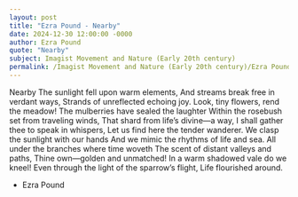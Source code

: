 ```yaml
---
layout: post
title: "Ezra Pound - Nearby"
date: 2024-12-30 12:00:00 -0000
author: Ezra Pound
quote: "Nearby"
subject: Imagist Movement and Nature (Early 20th century)
permalink: /Imagist Movement and Nature (Early 20th century)/Ezra Pound/Ezra Pound - Nearby
---
```


Nearby
The sunlight fell upon warm elements,
And streams break free in verdant ways,
Strands of unreflected echoing joy.
Look, tiny flowers, rend the meadow!
The mulberries have sealed the laughter
Within the rosebush set from traveling winds,
That shard from life’s divine—a way,
I shall gather thee to speak in whispers,
Let us find here the tender wanderer.
We clasp the sunlight with our hands
And we mimic the rhythms of life and sea.
All under the branches where time woveth
The scent of distant valleys and paths,
Thine own—golden and unmatched!
In a warm shadowed vale do we kneel!
Even through the light of the sparrow’s flight,
Life flourished around.

- Ezra Pound
